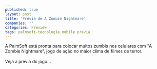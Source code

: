 ```yaml
---
published: true
layout: post
title: 'Prévia de A Zombie Nightmare'
companies: ''
categories: Preview
tags: palmsoft-tecnologia mobile previa
---
```

A PalmSoft
 está pronta para colocar muitos zumbis nos celulares
 com "A Zombie Nightmare", jogo de ação
 no maior clima de filmes de terror.<br /><br />Veja a prévia do jogo...

